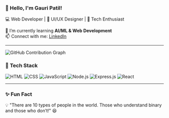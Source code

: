 ### 👋 Hello, I'm Gauri Patil!  
💻 Web Developer | 🎨 UI/UX Designer | 🚀 Tech Enthusiast  

🌱 I’m currently learning **AI/ML & Web Development**  
📫 Connect with me: [LinkedIn](www.linkedin.com/in/gauri-patil-196009263)  

---
![GitHub Contribution Graph](https://github-readme-streak-stats.herokuapp.com/?user=codeted0&theme=dark)


### 🚀 **Tech Stack**
![HTML](https://img.shields.io/badge/HTML5-E34F26?style=for-the-badge&logo=html5&logoColor=white)
![CSS](https://img.shields.io/badge/CSS3-1572B6?style=for-the-badge&logo=css3&logoColor=white)
![JavaScript](https://img.shields.io/badge/JavaScript-F7DF1E?style=for-the-badge&logo=javascript&logoColor=black)
![Node.js](https://img.shields.io/badge/Node.js-43853D?style=for-the-badge&logo=node.js&logoColor=white)
![Express.js](https://img.shields.io/badge/Express.js-000000?style=for-the-badge&logo=express&logoColor=white)
![React](https://img.shields.io/badge/React-20232A?style=for-the-badge&logo=react&logoColor=61DAFB)

---

### ✨ **Fun Fact**
💡 "There are 10 types of people in the world. Those who understand binary and those who don’t!" 😆

